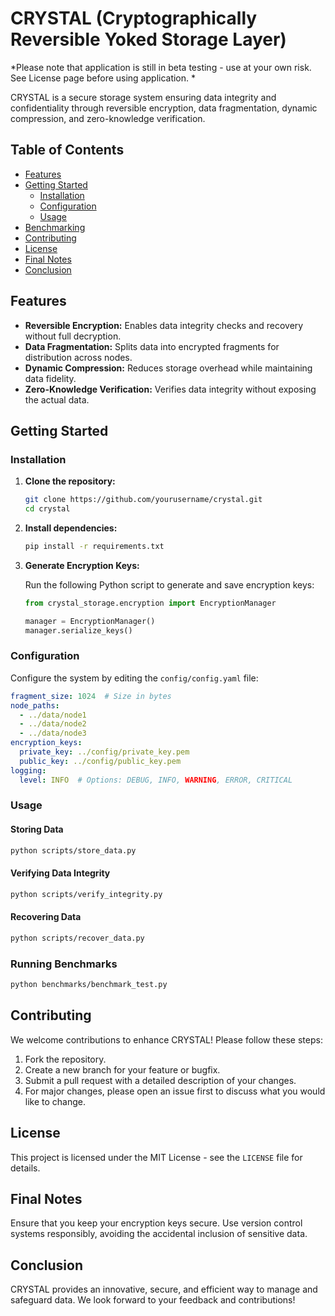 # CRYSTAL (Cryptographically Reversible Yoked Storage Layer)

*Please note that application is still in beta testing - use at your own risk. See License page before using application. *

CRYSTAL is a secure storage system ensuring data integrity and confidentiality through reversible encryption, data fragmentation, dynamic compression, and zero-knowledge verification.

## Table of Contents

- [Features](#features)
- [Getting Started](#getting-started)
  - [Installation](#installation)
  - [Configuration](#configuration)
  - [Usage](#usage)
- [Benchmarking](#benchmarking)
- [Contributing](#contributing)
- [License](#license)
- [Final Notes](#final-notes)
- [Conclusion](#conclusion)

## Features

- **Reversible Encryption:** Enables data integrity checks and recovery without full decryption.
- **Data Fragmentation:** Splits data into encrypted fragments for distribution across nodes.
- **Dynamic Compression:** Reduces storage overhead while maintaining data fidelity.
- **Zero-Knowledge Verification:** Verifies data integrity without exposing the actual data.

## Getting Started

### Installation

1. **Clone the repository:**

   ```bash
   git clone https://github.com/yourusername/crystal.git
   cd crystal
   ```

2. **Install dependencies:**

   ```bash
   pip install -r requirements.txt
   ```

3. **Generate Encryption Keys:**

   Run the following Python script to generate and save encryption keys:

   ```python
   from crystal_storage.encryption import EncryptionManager

   manager = EncryptionManager()
   manager.serialize_keys()
   ```

### Configuration

Configure the system by editing the `config/config.yaml` file:

```yaml
fragment_size: 1024  # Size in bytes
node_paths:
  - ../data/node1
  - ../data/node2
  - ../data/node3
encryption_keys:
  private_key: ../config/private_key.pem
  public_key: ../config/public_key.pem
logging:
  level: INFO  # Options: DEBUG, INFO, WARNING, ERROR, CRITICAL
```

### Usage

#### Storing Data

```bash
python scripts/store_data.py
```

#### Verifying Data Integrity

```bash
python scripts/verify_integrity.py
```

#### Recovering Data

```bash
python scripts/recover_data.py
```

### Running Benchmarks

```bash
python benchmarks/benchmark_test.py
```

## Contributing

We welcome contributions to enhance CRYSTAL! Please follow these steps:

1. Fork the repository.
2. Create a new branch for your feature or bugfix.
3. Submit a pull request with a detailed description of your changes.
4. For major changes, please open an issue first to discuss what you would like to change.

## License

This project is licensed under the MIT License - see the `LICENSE` file for details.

## Final Notes

Ensure that you keep your encryption keys secure. Use version control systems responsibly, avoiding the accidental inclusion of sensitive data.

## Conclusion

CRYSTAL provides an innovative, secure, and efficient way to manage and safeguard data. We look forward to your feedback and contributions!
